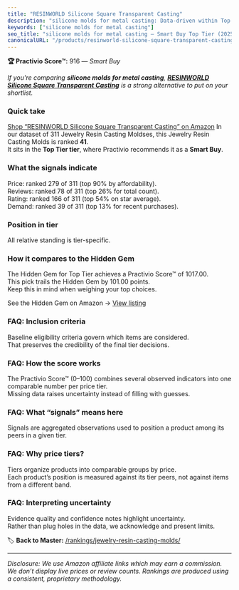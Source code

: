 ```yaml
---
title: "RESINWORLD Silicone Square Transparent Casting"
description: "silicone molds for metal casting: Data-driven within Top Tier ranking using the Practivio Score™. Positioned by quality, value, demand, findability, momentum."
keywords: ["silicone molds for metal casting"]
seo_title: "silicone molds for metal casting — Smart Buy Top Tier (2025)"
canonicalURL: "/products/resinworld-silicone-square-transparent-casting-B09QMDM5HY/"
---
```


**🏆 Practivio Score™:** 916 — _Smart Buy_


*If you're comparing **silicone molds for metal casting**, **[RESINWORLD Silicone Square Transparent Casting](https://www.amazon.com/dp/B09QMDM5HY?tag=practivio-20)** is a strong alternative to put on your shortlist.*
### Quick take
[Shop “RESINWORLD Silicone Square Transparent Casting” on Amazon](https://www.amazon.com/dp/B09QMDM5HY?tag=practivio-20)
In our dataset of 311 Jewelry Resin Casting Moldses, this Jewelry Resin Casting Molds is ranked **41**.  
It sits in the **Top Tier tier**, where Practivio recommends it as a **Smart Buy**.

### What the signals indicate
Price: ranked 279 of 311 (top 90% by affordability).  
Reviews: ranked 78 of 311 (top 26% for total count).  
Rating: ranked 166 of 311 (top 54% on star average).  
Demand: ranked 39 of 311 (top 13% for recent purchases).

### Position in tier
All relative standing is tier-specific.

### How it compares to the Hidden Gem
The Hidden Gem for Top Tier achieves a Practivio Score™ of 1017.00.  
This pick trails the Hidden Gem by 101.00 points.  
Keep this in mind when weighing your top choices.  

See the Hidden Gem on Amazon → [View listing](https://www.amazon.com/dp/B084GT1DQY?tag=practivio-20)

### FAQ: Inclusion criteria
Baseline eligibility criteria govern which items are considered.  
That preserves the credibility of the final tier decisions.

### FAQ: How the score works
The Practivio Score™ (0–100) combines several observed indicators into one comparable number per price tier.  
Missing data raises uncertainty instead of filling with guesses.

### FAQ: What “signals” means here
Signals are aggregated observations used to position a product among its peers in a given tier.

### FAQ: Why price tiers?
Tiers organize products into comparable groups by price.  
Each product’s position is measured against its tier peers, not against items from a different band.

### FAQ: Interpreting uncertainty
Evidence quality and confidence notes highlight uncertainty.  
Rather than plug holes in the data, we acknowledge and present limits.


🏷️ **Back to Master:** [/rankings/jewelry-resin-casting-molds/](/rankings/jewelry-resin-casting-molds/)

---
_Disclosure: We use Amazon affiliate links which may earn a commission. We don’t display live prices or review counts. Rankings are produced using a consistent, proprietary methodology._
